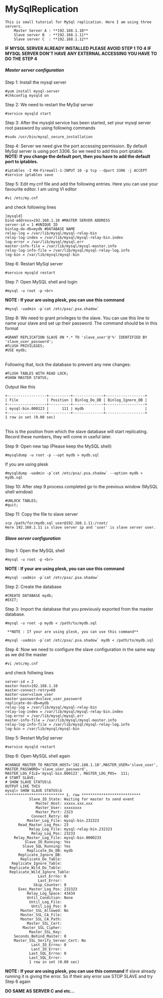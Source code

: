 # MySqlReplication

    This is small tutorial for MySql replication. Here I am using three servers.
        Master Server A : **192.168.1.10**
        Slave server B  : **192.168.1.11**
        Slave server C  : **192.168.1.12**

**IF MYSQL SERVER ALREADY INSTALLED PLEASE AVOID STEP 1 TO 4**
**IF MYSQL SERVER DON'T HAVE ANY EXTERNAL ACCESSING YOU HAVE TO DO THE STEP 4**

##### Master server configuration #####
Step 1: Install the mysql server

    #yum install mysql-server 
    #chkconfig mysqld on

Step 2: We need to restart the MySql server

    #service mysqld start
    
Step 3: After the mysqld service has been started, set your mysql server root password by using following commands

    #sudo /usr/bin/mysql_secure_installation

Step 4: Server we need give the port accessing permission. By default MySql server is using port 3306. So we need to add this port iptable.<br> 
**NOTE: If you change the default port, then you have to add the default port to iptables.**

    #iptables -I RH-Firewall-1-INPUT 10 -p tcp --dport 3306 -j ACCEPT
    #service iptables save 

Step 5: Edit my.cnf file and add the following entries. Here you can use your favourite editor. I am using VI editor

    #vi /etc/my.cnf
  and check following lines

    [mysqld]
    bind-address=192.168.1.10 #MASTER SERVER ADDRESS
    server-id = 1 #UNIQUE ID
    binlog-do-db=mydb #DATABASE NAME
    relay-log = /var/lib/mysql/mysql-relay-bin
    relay-log-index = /var/lib/mysql/mysql-relay-bin.index
    log-error = /var/lib/mysql/mysql.err
    master-info-file = /var/lib/mysql/mysql-master.info
    relay-log-info-file = /var/lib/mysql/mysql-relay-log.info
    log-bin = /var/lib/mysql/mysql-bin
  
Step 6: Restart MySql server

    #service mysqld restart
    
Step 7: Open MySQL shell and login

    #mysql -u root -p <br>

   **NOTE : If your are using plesk, you can use this command**

    #mysql -uadmin -p`cat /etc/psa/.psa.shadow`
  
Step 8: We need to grant privileges to the slave. You can use this line to name your slave and set up their password. The command should be in this format

    #GRANT REPLICATION SLAVE ON *.* TO 'slave_user'@'%' IDENTIFIED BY 'slave_user_password';
    #FLUSH PRIVILEGES;
    #USE mydb;
<br>Following that, lock the database to prevent any new changes:

    #FLUSH TABLES WITH READ LOCK;
    #SHOW MASTER STATUS;

 Output like this
 
    +------------------+----------+--------------+------------------+
    | File             | Position | Binlog_Do_DB | Binlog_Ignore_DB |
    +------------------+----------+--------------+------------------+
    | mysql-bin.000123 |      111 | mydb         |                  |
    +------------------+----------+--------------+------------------+
    1 row in set (0.00 sec)

<br>This is the position from which the slave database will start replicating. Record these numbers, they will come in useful later.

Step 9: Open new tap (Please keep the MySQL shell)

    #mysqldump -u root -p --opt mydb > mydb.sql
    
If you are using plesk

    #mysqldump -uadmin -p`cat /etc/psa/.psa.shadow` --option mydb > mydb.sql

Step 10: After step 9 process completed go to the previous window (MySQL shell window)

    #UNLOCK TABLES;
    #quit;

Step 11: Copy the file to slave server

    scp /path/for/mydb.sql user@192.168.1.11:/root/
    Here 192.168.1.11 is slave server ip and 'user' is slave server user. 
    
##### Slave server configuration #####
Step 1: Open the MySQL shell

    #mysql -u root -p <br>

   **NOTE : If your are using plesk, you can use this command**

    #mysql -uadmin -p`cat /etc/psa/.psa.shadow`

Step 2: Create the database

    #CREATE DATABASE mydb;
    #EXIT;
    
Step 3: Import the database that you previously exported from the master database.

    #mysql -u root -p mydb < /path/to/mydb.sql
    
     **NOTE : If your are using plesk, you can use this command**

    #mysql -uadmin -p`cat /etc/psa/.psa.shadow` mydb < /path/to/mydb.sql
    
Step 4: Now we need to configure the slave configuration in the same way as we did the master

    #vi /etc/my.cnf
  and check follwing lines

    server-id = 2
    master-host=192.168.1.10
    master-connect-retry=60
    master-user=slave_user
    master-password=slave_user_password
    replicate-do-db=mydb
    relay-log = /var/lib/mysql/mysql-relay-bin
    relay-log-index = /var/lib/mysql/mysql-relay-bin.index
    log-error = /var/lib/mysql/mysql.err
    master-info-file = /var/lib/mysql/mysql-master.info
    relay-log-info-file = /var/lib/mysql/mysql-relay-log.info
    log-bin = /var/lib/mysql/mysql-bin
    
Step 5: Restart MySql server

    #service mysqld restart
    
Step 6: Open MySQL shell again

    #CHANGE MASTER TO MASTER_HOST='192.168.1.10',MASTER_USER='slave_user', MASTER_PASSWORD='slave_user_password',        
    MASTER_LOG_FILE='mysql-bin.000123', MASTER_LOG_POS=  111;
    # START SLAVE;
    # SHOW SLAVE STATUS\G
    OUTPUT LIKE THIS
    mysql> SHOW SLAVE STATUS\G
    *************************** 1. row ***************************
               Slave_IO_State: Waiting for master to send event
                  Master_Host: xxxxx.xxx.xxx
                  Master_User: xxxxxxxx
                  Master_Port: 2323
                Connect_Retry: 60
              Master_Log_File: mysql-bin.232323
          Read_Master_Log_Pos: 23
               Relay_Log_File: mysql-relay-bin.232323
                Relay_Log_Pos: 23233
        Relay_Master_Log_File: mysql-bin.0000233
             Slave_IO_Running: Yes
            Slave_SQL_Running: Yes
              Replicate_Do_DB: mydb
          Replicate_Ignore_DB: 
           Replicate_Do_Table: 
       Replicate_Ignore_Table: 
      Replicate_Wild_Do_Table: 
      Replicate_Wild_Ignore_Table: 
                   Last_Errno: 0
                   Last_Error: 
                 Skip_Counter: 0
          Exec_Master_Log_Pos: 232323
              Relay_Log_Space: 43434
              Until_Condition: None
               Until_Log_File: 
                Until_Log_Pos: 0
           Master_SSL_Allowed: No
           Master_SSL_CA_File: 
           Master_SSL_CA_Path: 
              Master_SSL_Cert: 
            Master_SSL_Cipher: 
               Master_SSL_Key: 
        Seconds_Behind_Master: 0
        Master_SSL_Verify_Server_Cert: No
                Last_IO_Errno: 0
                Last_IO_Error: 
               Last_SQL_Errno: 0
               Last_SQL_Error: 
               1 row in set (0.00 sec)

 **NOTE : If your are using plesk, you can use this command**
 If slave already running it is giving the error. So if their any error use STOP SLAVE and try Step 6 again
 
 **DO SAME AS SERVER C and etc...**
